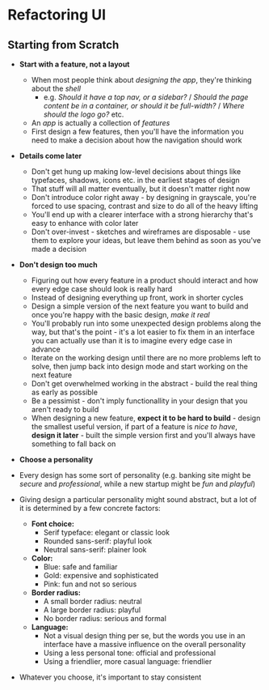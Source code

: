 # Refactoring UI

## Starting from Scratch

- **Start with a feature, not a layout**
	- When most people think about *designing the app*, they're thinking about the *shell*
		- e.g. *Should it have a top nav, or a sidebar?* / *Should the page content be in a container, or should it be full-width?* / *Where should the logo go?* etc.
	- An *app* is actually a collection of *features*
	- First design a few features, then you'll have the information you need to make a decision about how the navigation should work

- **Details come later**
	- Don't get hung up making low-level decisions about things like typefaces, shadows, icons etc. in the earliest stages of design
	- That stuff will all matter eventually, but it doesn't matter right now
	- Don't introduce color right away - by designing in grayscale, you're forced to use spacing, contrast and size to do all of the heavy lifting
	- You'll end up with a clearer interface with a strong hierarchy that's easy to enhance with color later
	- Don't over-invest - sketches and wireframes are disposable - use them to explore your ideas, but leave them behind as soon as you've made a decision

- **Don't design too much**

	- Figuring out how every feature in a product should interact and how every edge case should look is really hard
	- Instead of designing everything up front, work in shorter cycles
	- Design a simple version of the next feature you want to build and once you're happy with the basic design, *make it real*
	- You'll probably run into some unexpected design problems along the way, but that's the point - it's a lot easier to fix them in an interface you can actually use than it is to imagine every edge case in advance
	- Iterate on the working design until there are no more problems left to solve, then jump back into design mode and start working on the next feature
	- Don't get overwhelmed working in the abstract - build the real thing as early as possible
	- Be a pessimist - don't imply functionallity in your design that you aren't ready to build
	- When designing a new feature, **expect it to be hard to build** - design the smallest useful version, if part of a feature is *nice to have*, **design it later** - built the simple version first and you'll always have something to fall back on

- **Choose a personality**

- Every design has some sort of personality (e.g. banking site might be *secure* and *professional*, while a new startup might be *fun* and *playful*)
- Giving design a particular personality might sound abstract, but a lot of it is determined by a few concrete factors:
	- **Font choice:**
		- Serif typeface: elegant or classic look
		- Rounded sans-serif: playful look
		- Neutral sans-serif: plainer look
	- **Color:**
		- Blue: safe and familiar
		- Gold: expensive and sophisticated
		- Pink: fun and not so serious
	- **Border radius:**
		- A small border radius: neutral
		- A large border radius: playful
		- No border radius: serious and formal
	- **Language:**
		- Not a visual design thing per se, but the words you use in an interface have a massive influence on the overall personality
		- Using a less personal tone: official and professional
		- Using a friendlier, more casual language: friendlier
- Whatever you choose, it's important to stay consistent
